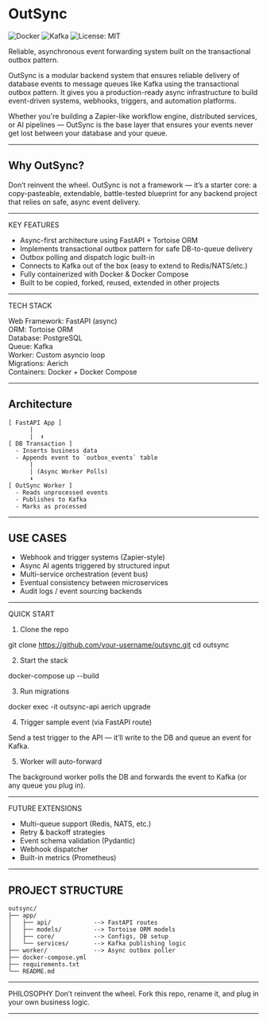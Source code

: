 # OutSync

![Docker](https://img.shields.io/badge/docker-ready-blue)
![Kafka](https://img.shields.io/badge/kafka-integrated-orange)
![License: MIT](https://img.shields.io/badge/license-MIT-green.svg)

Reliable, asynchronous event forwarding system built on the transactional outbox pattern.

OutSync is a modular backend system that ensures reliable delivery of database events to message queues like Kafka using the transactional outbox pattern. It gives you a production-ready async infrastructure to build event-driven systems, webhooks, triggers, and automation platforms.

Whether you're building a Zapier-like workflow engine, distributed services, or AI pipelines — OutSync is the base layer that ensures your events never get lost between your database and your queue.

----------

## Why OutSync?

Don’t reinvent the wheel. OutSync is not a framework — it’s a starter core: a copy-pasteable, extendable, battle-tested blueprint for any backend project that relies on safe, async event delivery.

---

KEY FEATURES

- Async-first architecture using FastAPI + Tortoise ORM
- Implements transactional outbox pattern for safe DB-to-queue delivery
- Outbox polling and dispatch logic built-in
- Connects to Kafka out of the box (easy to extend to Redis/NATS/etc.)
- Fully containerized with Docker & Docker Compose
- Built to be copied, forked, reused, extended in other projects

----------------------------

TECH STACK

Web Framework: FastAPI (async)  
ORM: Tortoise ORM  
Database: PostgreSQL  
Queue: Kafka  
Worker: Custom asyncio loop  
Migrations: Aerich  
Containers: Docker + Docker Compose

----------------------------

## Architecture

```text
[ FastAPI App ]
      |
      |  ⬇
[ DB Transaction ]
  - Inserts business data
  - Appends event to `outbox_events` table
      |
      | (Async Worker Polls)
      ⬇
[ OutSync Worker ]
  - Reads unprocessed events
  - Publishes to Kafka
  - Marks as processed
```

----------------------------

## USE CASES

- Webhook and trigger systems (Zapier-style)
- Async AI agents triggered by structured input
- Multi-service orchestration (event bus)
- Eventual consistency between microservices
- Audit logs / event sourcing backends

----------------------------

QUICK START

1. Clone the repo

git clone https://github.com/your-username/outsync.git
cd outsync

2. Start the stack

docker-compose up --build

3. Run migrations

docker exec -it outsync-api aerich upgrade

4. Trigger sample event (via FastAPI route)

Send a test trigger to the API — it’ll write to the DB and queue an event for Kafka.

5. Worker will auto-forward

The background worker polls the DB and forwards the event to Kafka (or any queue you plug in).

----------------------------

FUTURE EXTENSIONS

- Multi-queue support (Redis, NATS, etc.)
- Retry & backoff strategies
- Event schema validation (Pydantic)
- Webhook dispatcher
- Built-in metrics (Prometheus)

----------------------------

## PROJECT STRUCTURE
```
outsync/
├── app/
│   ├── api/            --> FastAPI routes
│   ├── models/         --> Tortoise ORM models
│   ├── core/           --> Configs, DB setup
│   └── services/       --> Kafka publishing logic
├── worker/             --> Async outbox poller
├── docker-compose.yml
├── requirements.txt
└── README.md
```

----------------------------

PHILOSOPHY
Don’t reinvent the wheel. Fork this repo, rename it, and plug in your own business logic.

----------------------------

